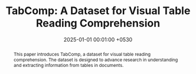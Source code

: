 ---
title:          "TabComp: A Dataset for Visual Table Reading Comprehension"
date:           2025-01-01 00:01:00 +0530
selected:       true
pub:            "Findings of the Association for Computational Linguistics: NAACL 2025"
#pub_date:       "2025"

abstract: >-
  This paper introduces TabComp, a dataset for visual table reading comprehension. The dataset is designed to advance research in understanding and extracting information from tables in documents.
#cover:          /assets/images/covers/cover2.jpg
authors:
  - S Gautam
  - <strong>A Bhandari</strong>
  - G Harit
links:
  Paper: https://aclanthology.org/2025.findings-naacl.320.pdf
---